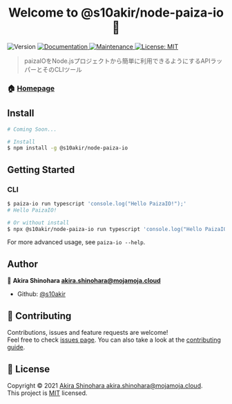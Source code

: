 <h1 align="center">Welcome to @s10akir/node-paiza-io 👋</h1>
<p>
  <img alt="Version" src="https://img.shields.io/badge/version-1.0.0-blue.svg?cacheSeconds=2592000" />
  <a href="https://github.com/s10akir/paiza-io-node#readme" target="_blank">
    <img alt="Documentation" src="https://img.shields.io/badge/documentation-yes-brightgreen.svg" />
  </a>
  <a href="https://github.com/s10akir/paiza-io-node/graphs/commit-activity" target="_blank">
    <img alt="Maintenance" src="https://img.shields.io/badge/Maintained%3F-yes-green.svg" />
  </a>
  <a href="https://github.com/s10akir/paiza-io-node/blob/master/LICENSE" target="_blank">
    <img alt="License: MIT" src="https://img.shields.io/github/license/s10akir/@s10akir/node-paiza-io" />
  </a>
</p>

> paizaIOをNode.jsプロジェクトから簡単に利用できるようにするAPIラッパーとそのCLIツール

### 🏠 [Homepage](https://paiza.io)

## Install

```sh
# Coming Soon...

# Install
$ npm install -g @s10akir/node-paiza-io
```

## Getting Started

### CLI

```sh
$ paiza-io run typescript 'console.log("Hello PaizaIO!");'
# Hello PaizaIO!

# Or without install
$ npx @s10akir/node-paiza-io run typescript 'console.log("Hello PaizaIO!");'
```

For more advanced usage, see `paiza-io --help`.

## Author

👤 **Akira Shinohara <akira.shinohara@mojamoja.cloud>**

* Github: [@s10akir](https://github.com/s10akir)

## 🤝 Contributing

Contributions, issues and feature requests are welcome!<br />Feel free to check [issues page](https://github.com/s10akir/paiza-io-node/issues). You can also take a look at the [contributing guide](#TODO).

## 📝 License

Copyright © 2021 [Akira Shinohara <akira.shinohara@mojamoja.cloud>](https://github.com/s10akir).<br />
This project is [MIT](https://github.com/s10akir/paiza-io-node/blob/master/LICENSE) licensed.

